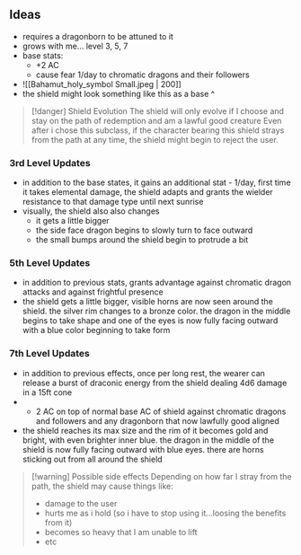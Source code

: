 ## Ideas

- requires a dragonborn to be attuned to it
- grows with me... level 3, 5, 7
- base stats:
	- +2 AC
	- cause fear 1/day to chromatic dragons and their followers
- ![[Bahamut_holy_symbol Small.jpeg | 200]]
- the shield might look something like this as a base ^

>[!danger] Shield Evolution
>The shield will only evolve if I choose and stay on the path of redemption and am a lawful good creature Even after i chose this subclass, if the character bearing this shield strays from the path at any time, the shield might begin to reject the user. 

### 3rd Level Updates

- in addition to the base states, it gains an additional stat - 1/day, first time it takes elemental damage, the shield adapts and grants the wielder resistance to that damage type until next sunrise
- visually, the shield also also changes 
	- it gets a little bigger
	- the side face dragon begins to slowly turn to face outward
	- the small bumps around the shield begin to protrude a bit

### 5th Level Updates

- in addition to previous stats, grants advantage against chromatic dragon attacks and against frightful presence  
- the shield gets a little bigger, visible horns are now seen around the shield. the silver rim changes to a bronze color. the dragon in the middle begins to take shape and one of the eyes is now fully facing outward with a blue color beginning to take form

### 7th Level Updates

- in addition to previous effects, once per long rest, the wearer can release a burst of draconic energy from the shield dealing 4d6 damage in a 15ft cone
- + 2 AC on top of normal base AC of shield against chromatic dragons and followers and any dragonborn that now lawfully good aligned
- the shield reaches its max size and the rim of it becomes gold and bright, with even brighter inner blue. the dragon in the middle of the shield is now fully facing outward with blue eyes. there are horns sticking out from all around the shield

> [!warning] Possible side effects
> Depending on how far I stray from the path, the shield may cause things like:
> - damage to the user
> - hurts me as i hold (so i have to stop using it...loosing the benefits from it)
> - becomes so heavy that I am unable to lift
> - etc

